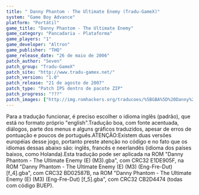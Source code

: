 ```yaml
---
title: " Danny Phantom - The Ultimate Enemy (Tradu-GameX)"
system: "Game Boy Advance"
platform: "Portátil"
game_title: "Danny Phantom - The Ultimate Enemy"
game_category: "Pancadaria - Plataforma"
game_players: "1"
game_developer: "Altron"
game_publisher: "THQ"
game_release_date: "26 de maio de 2006"
patch_author: "Seven"
patch_group: "Tradu-GameX"
patch_site: "http://www.tradu-gamex.net/"
patch_version: "1.0"
patch_release: "21 de agosto de 2007"
patch_type: "Patch IPS dentro de pacote ZIP"
patch_progress: "???"
patch_images: ["http://img.romhackers.org/traducoes/%5BGBA%5D%20Danny%20Phantom%20-%20The%20Ultimate%20Enemy%20-%20Tradu-GameX%20-%201.png","http://img.romhackers.org/traducoes/%5BGBA%5D%20Danny%20Phantom%20-%20The%20Ultimate%20Enemy%20-%20Tradu-GameX%20-%202.png","http://img.romhackers.org/traducoes/%5BGBA%5D%20Danny%20Phantom%20-%20The%20Ultimate%20Enemy%20-%20Tradu-GameX%20-%203.png"]
---
```

Para a tradução funcionar, é preciso escolher o idioma inglês (padrão), que está no formato próprio "english".Tradução boa, com fonte acentuada, diálogos, parte dos menus e alguns gráficos traduzidos, apesar de erros de pontuação e poucos de português.ATENÇÃO:Existem duas versões européias desse jogo, portanto preste atenção no código e no fato que os idiomas dessas abaixo são: inglês, francês e neerlandês (idioma dos países baixos, como Holanda).Esta tradução pode ser aplicada na ROM "Danny Phantom - The Ultimate Enemy (E) (M3).gba", com CRC32 E1DE905F, na ROM "Danny Phantom - The Ultimate Enemy (E) (M3) (Eng-Fre-Dut) [f_4].gba", com CRC32 BD02587B, na ROM "Danny Phantom - The Ultimate Enemy (E) (M3) (Eng-Fre-Dut) [f_5].gba", com CRC32 CB2D4474 (todas com código BUEP).